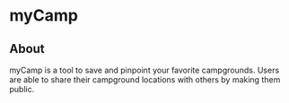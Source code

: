 myCamp
======

## About
myCamp is a tool to save and pinpoint your favorite campgrounds.
Users are able to share their campground locations with others by making them public.